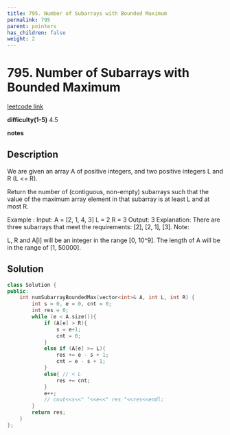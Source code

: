 ```yaml
---
title: 795. Number of Subarrays with Bounded Maximum
permalink: 795
parent: pointers
has_children: false
weight: 2
---
```

# 795. Number of Subarrays with Bounded Maximum

[leetcode link](https://leetcode.com/problems/number-of-subarrays-with-bounded-maximum/)

**difficulty(1-5)** 
4.5

**notes**   


## Description

We are given an array A of positive integers, and two positive integers L and R (L <= R).

Return the number of (contiguous, non-empty) subarrays such that the value of the maximum array element in that subarray is at least L and at most R.

Example :
Input: 
A = [2, 1, 4, 3]
L = 2
R = 3
Output: 3
Explanation: There are three subarrays that meet the requirements: [2], [2, 1], [3].
Note:

L, R  and A[i] will be an integer in the range [0, 10^9].
The length of A will be in the range of [1, 50000].

## Solution

```c++
class Solution {
public:
    int numSubarrayBoundedMax(vector<int>& A, int L, int R) {
        int s = 0, e = 0, cnt = 0;
        int res = 0;
        while (e < A.size()){
            if (A[e] > R){
                s = e+1;
                cnt = 0;
            }
            else if (A[e] >= L){
                res += e - s + 1;
                cnt = e - s + 1;
            }
            else{ // < L
                res += cnt;
            }
            e++;
            // cout<<s<<" "<<e<<" res "<<res<<endl;
        }
        return res;
    }
};
```



